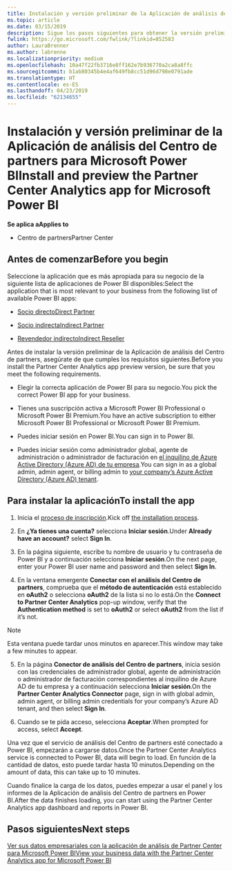 ```yaml
---
title: Instalación y versión preliminar de la Aplicación de análisis del Centro de partners para Microsoft Power BI | Centro de partners
ms.topic: article
ms.date: 03/15/2019
description: Sigue los pasos siguientes para obtener la versión preliminar de la Aplicación de análisis del Centro de partners para Power BI (para partners directos en CSP).
fwlink: https://go.microsoft.com/fwlink/?linkid=852583
author: LauraBrenner
ms.author: labrenne
ms.localizationpriority: medium
ms.openlocfilehash: 10a47f22fb3716e8ff162e7b936770a2ca8a8ffc
ms.sourcegitcommit: b1ab80345b4e4af649fb8cc51d96d798e0791ade
ms.translationtype: HT
ms.contentlocale: es-ES
ms.lasthandoff: 04/23/2019
ms.locfileid: "62134655"
---
```

# <a name="install-and-preview-the-partner-center-analytics-app-for-microsoft-power-bi"></a><span data-ttu-id="e2cfc-103">Instalación y versión preliminar de la Aplicación de análisis del Centro de partners para Microsoft Power BI</span><span class="sxs-lookup"><span data-stu-id="e2cfc-103">Install and preview the Partner Center Analytics app for Microsoft Power BI</span></span>

<span data-ttu-id="e2cfc-104">**Se aplica a**</span><span class="sxs-lookup"><span data-stu-id="e2cfc-104">**Applies to**</span></span>

- <span data-ttu-id="e2cfc-105">Centro de partners</span><span class="sxs-lookup"><span data-stu-id="e2cfc-105">Partner Center</span></span>

## <a name="before-you-begin"></a><span data-ttu-id="e2cfc-106">Antes de comenzar</span><span class="sxs-lookup"><span data-stu-id="e2cfc-106">Before you begin</span></span>

<span data-ttu-id="e2cfc-107">Seleccione la aplicación que es más apropiada para su negocio de la siguiente lista de aplicaciones de Power BI disponibles:</span><span class="sxs-lookup"><span data-stu-id="e2cfc-107">Select the application that is most relevant to your business from the following list of available Power BI apps:</span></span>
- [<span data-ttu-id="e2cfc-108">Socio directo</span><span class="sxs-lookup"><span data-stu-id="e2cfc-108">Direct Partner</span></span>](https://app.powerbi.com/groups/me/getdata/services/direct-providers-partner-analytics)

- [<span data-ttu-id="e2cfc-109">Socio indirecta</span><span class="sxs-lookup"><span data-stu-id="e2cfc-109">Indirect Partner</span></span>](https://app.powerbi.com/groups/me/getdata/services/indirect-providers-partner-analytics)

- [<span data-ttu-id="e2cfc-110">Revendedor indirecto</span><span class="sxs-lookup"><span data-stu-id="e2cfc-110">Indirect Reseller</span></span>](https://app.powerbi.com/groups/me/getdata/services/indirect-seller-partner-analytics)

<span data-ttu-id="e2cfc-111">Antes de instalar la versión preliminar de la Aplicación de análisis del Centro de partners, asegúrate de que cumples los requisitos siguientes.</span><span class="sxs-lookup"><span data-stu-id="e2cfc-111">Before you install the Partner Center Analytics app preview version, be sure that you meet the following requirements.</span></span>

- <span data-ttu-id="e2cfc-112">Elegir la correcta aplicación de Power BI para su negocio.</span><span class="sxs-lookup"><span data-stu-id="e2cfc-112">You pick the correct Power BI app for your business.</span></span>

- <span data-ttu-id="e2cfc-113">Tienes una suscripción activa a Microsoft Power BI Professional o Microsoft Power BI Premium.</span><span class="sxs-lookup"><span data-stu-id="e2cfc-113">You have an active subscription to either Microsoft Power BI Professional or Microsoft Power BI Premium.</span></span>

- <span data-ttu-id="e2cfc-114">Puedes iniciar sesión en Power BI.</span><span class="sxs-lookup"><span data-stu-id="e2cfc-114">You can sign in to Power BI.</span></span>

- <span data-ttu-id="e2cfc-115">Puedes iniciar sesión como administrador global, agente de administración o administrador de facturación en [el inquilino de Azure Active Directory (Azure AD) de tu empresa](azure-active-directory-tenants-and-partner-center.md).</span><span class="sxs-lookup"><span data-stu-id="e2cfc-115">You can sign in as a global admin, admin agent, or billing admin to [your company’s Azure Active Directory (Azure AD) tenant](azure-active-directory-tenants-and-partner-center.md).</span></span>

## <a name="to-install-the-app"></a><span data-ttu-id="e2cfc-116">Para instalar la aplicación</span><span class="sxs-lookup"><span data-stu-id="e2cfc-116">To install the app</span></span>

1. <span data-ttu-id="e2cfc-117">Inicia el [proceso de inscripción](https://app.powerbi.com/getdata/services/partneranalytics?cpcode=PartnerCenterAnalytics&getDataForceConnect=true&alwaysPromptForContentProviderCreds=true).</span><span class="sxs-lookup"><span data-stu-id="e2cfc-117">Kick off [the installation process](https://app.powerbi.com/getdata/services/partneranalytics?cpcode=PartnerCenterAnalytics&getDataForceConnect=true&alwaysPromptForContentProviderCreds=true).</span></span>

2. <span data-ttu-id="e2cfc-118">En **¿Ya tienes una cuenta?** selecciona **Iniciar sesión**.</span><span class="sxs-lookup"><span data-stu-id="e2cfc-118">Under **Already have an account?** select **Sign In**.</span></span> 

3. <span data-ttu-id="e2cfc-119">En la página siguiente, escribe tu nombre de usuario y tu contraseña de Power BI y a continuación selecciona **Iniciar sesión**.</span><span class="sxs-lookup"><span data-stu-id="e2cfc-119">On the next page, enter your Power BI user name and password and then select **Sign In**.</span></span> 

4. <span data-ttu-id="e2cfc-120">En la ventana emergente **Conectar con el análisis del Centro de partners**, comprueba que el **método de autenticación** está establecido en **oAuth2** o selecciona **oAuth2** de la lista si no lo está.</span><span class="sxs-lookup"><span data-stu-id="e2cfc-120">On the **Connect to Partner Center Analytics** pop-up window, verify that the **Authentication method** is set to **oAuth2** or select **oAuth2** from the list if it’s not.</span></span> 

> [!NOTE]  
>  <span data-ttu-id="e2cfc-121">Esta ventana puede tardar unos minutos en aparecer.</span><span class="sxs-lookup"><span data-stu-id="e2cfc-121">This window may take a few minutes to appear.</span></span>

5. <span data-ttu-id="e2cfc-122">En la página **Conector de análisis del Centro de partners**, inicia sesión con las credenciales de administrador global, agente de administración o administrador de facturación correspondientes al inquilino de Azure AD de tu empresa y a continuación selecciona **Iniciar sesión**.</span><span class="sxs-lookup"><span data-stu-id="e2cfc-122">On the **Partner Center Analytics Connector** page, sign in with global admin, admin agent, or billing admin credentials for your company’s Azure AD tenant, and then select **Sign In**.</span></span>
 
6. <span data-ttu-id="e2cfc-123">Cuando se te pida acceso, selecciona **Aceptar**.</span><span class="sxs-lookup"><span data-stu-id="e2cfc-123">When prompted for access, select **Accept**.</span></span> 

<span data-ttu-id="e2cfc-124">Una vez que el servicio de análisis del Centro de partners esté conectado a Power BI, empezarán a cargarse datos.</span><span class="sxs-lookup"><span data-stu-id="e2cfc-124">Once the Partner Center Analytics service is connected to Power BI, data will begin to load.</span></span> <span data-ttu-id="e2cfc-125">En función de la cantidad de datos, esto puede tardar hasta 10 minutos.</span><span class="sxs-lookup"><span data-stu-id="e2cfc-125">Depending on the amount of data, this can take up to 10 minutes.</span></span> 

<span data-ttu-id="e2cfc-126">Cuando finalice la carga de los datos, puedes empezar a usar el panel y los informes de la Aplicación de análisis del Centro de partners en Power BI.</span><span class="sxs-lookup"><span data-stu-id="e2cfc-126">After the data finishes loading, you can start using the Partner Center Analytics app dashboard and reports in Power BI.</span></span>

## <a name="next-steps"></a><span data-ttu-id="e2cfc-127">Pasos siguientes</span><span class="sxs-lookup"><span data-stu-id="e2cfc-127">Next steps</span></span>

[<span data-ttu-id="e2cfc-128">Ver sus datos empresariales con la aplicación de análisis de Partner Center para Microsoft Power BI</span><span class="sxs-lookup"><span data-stu-id="e2cfc-128">View your business data with the Partner Center Analytics app for Microsoft Power BI</span></span>](power-bi-app-for-direct-partners-use.md)

